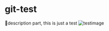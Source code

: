 # git-test
🔬description part, this is just a test
![testimage](https://user-images.githubusercontent.com/14805432/39098391-349bf93c-4638-11e8-9372-88669f85d7cd.jpg)
